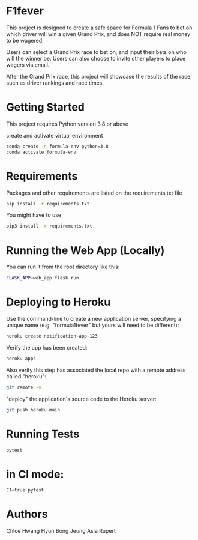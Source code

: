 # F1fever 

This project is designed to create a safe space for Formula 1 Fans to bet on which driver will win a given Grand Prix, and does NOT require real money to be wagered.

Users can select a Grand Prix race to bet on, and input their bets on who will the winner be. Users can also choose to invite other players to place wagers via email. 

After the Grand Prix race, this project will showcase the results of the race, such as driver rankings and race times. 


# Getting Started 
This project requires Python version 3.8 or above 

create and activate virtual environment 
```sh 
conda create -n formula-env python=3.8
conda activate formula-env
```

# Requirements  
Packages and other requirements are listed on the requirements.txt file
```sh 
pip install -r requirements.txt
```

You might have to use 
```sh
pip3 install -r requirements.txt
```

# Running the Web App (Locally)
You can run it from the root directory like this:
```sh
FLASK_APP=web_app flask run
```


# Deploying to Heroku 
Use the command-line to create a new application server, specifying a unique name (e.g. "formula1fever" but yours will need to be different):
```sh
heroku create notification-app-123 
```

Verify the app has been created:
```sh
heroku apps
``` 

Also verify this step has associated the local repo with a remote address called "heroku":
```sh
git remote -v
```


"deploy" the application's source code to the Heroku server:
```sh
git push heroku main
```

# Running Tests 
```sh
pytest
```

# in CI mode:
```sh
CI=true pytest
```


# Authors 
Chloe Hwang 
Hyun Bong Jeung 
Asia Rupert 

